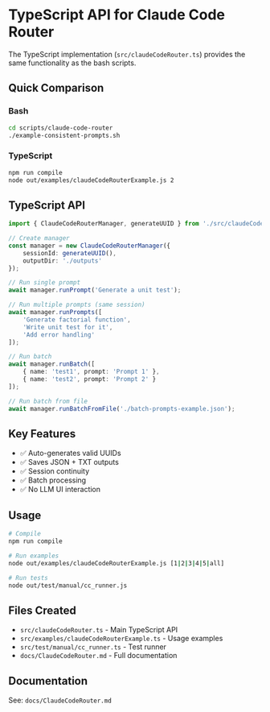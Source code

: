 # TypeScript API for Claude Code Router

The TypeScript implementation (`src/claudeCodeRouter.ts`) provides the same functionality as the bash scripts.

## Quick Comparison

### Bash
```bash
cd scripts/claude-code-router
./example-consistent-prompts.sh
```

### TypeScript
```bash
npm run compile
node out/examples/claudeCodeRouterExample.js 2
```

## TypeScript API

```typescript
import { ClaudeCodeRouterManager, generateUUID } from './src/claudeCodeRouter';

// Create manager
const manager = new ClaudeCodeRouterManager({
    sessionId: generateUUID(),
    outputDir: './outputs'
});

// Run single prompt
await manager.runPrompt('Generate a unit test');

// Run multiple prompts (same session)
await manager.runPrompts([
    'Generate factorial function',
    'Write unit test for it',
    'Add error handling'
]);

// Run batch
await manager.runBatch([
    { name: 'test1', prompt: 'Prompt 1' },
    { name: 'test2', prompt: 'Prompt 2' }
]);

// Run batch from file
await manager.runBatchFromFile('./batch-prompts-example.json');
```

## Key Features

- ✅ Auto-generates valid UUIDs
- ✅ Saves JSON + TXT outputs
- ✅ Session continuity
- ✅ Batch processing
- ✅ No LLM UI interaction

## Usage

```bash
# Compile
npm run compile

# Run examples
node out/examples/claudeCodeRouterExample.js [1|2|3|4|5|all]

# Run tests
node out/test/manual/cc_runner.js
```

## Files Created

- `src/claudeCodeRouter.ts` - Main TypeScript API
- `src/examples/claudeCodeRouterExample.ts` - Usage examples
- `src/test/manual/cc_runner.ts` - Test runner
- `docs/ClaudeCodeRouter.md` - Full documentation

## Documentation

See: `docs/ClaudeCodeRouter.md`
